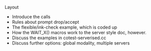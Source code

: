 Layout
 - Introduce the calls
 - Rules about prompt drop/accept
 - The flexible/ink-check example, which is coded up
 - How the WAIT_X() macros work to the server style doc, however.
 - Discuss the examples in cotest-serverised.cc
 - Discuss further options: global modality, multiple servers
